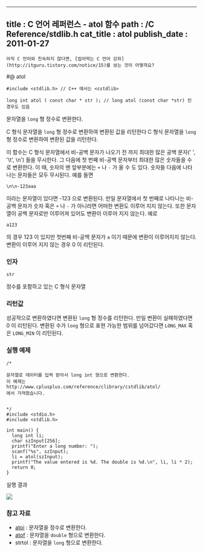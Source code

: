 ----------------
title : C 언어 레퍼런스 - atol 함수
path : /C Reference/stdlib.h
cat_title :  atol
publish_date : 2011-01-27
--------------



```warning
아직 C 언어와 친숙하지 않다면, [씹어먹는 C 언어 강좌](http://itguru.tistory.com/notice/15)를 보는 것이 어떻까요?

```

#@ atol

```info-format
#include <stdlib.h> // C++ 에서는 <cstdlib>

long int atol ( const char * str ); // long atol (const char *str) 인 경우도 있음
```


문자열을 `long` 형 정수로 변환한다.

C 형식 문자열을 `long` 형 정수로 변환하여 변환된 값을 리턴한다 C 형식 문자열을 `long` 형 정수로 변환하여 변환된 값을 리턴한다.

이 함수는 C 형식 문자열에서 비-공백 문자가 나오기 전 까지 최대한 많은 공백 문자(' ', '\t', \n') 들을 무시한다. 그 다음에 첫 번째 비-공백 문자부터 최대한 많은 숫자들을 수로 변환한다. 이 때, 숫자의 맨 앞부분에는 `+` 나 `-` 가 올 수 도 있다. 숫자들 다음에 나타나는 문자들은 모두 무시된다. 예를 들면

`\n\n-123aaa`

이라는 문자열이 있다면 -123 으로 변환된다.
만일 문자열에서 첫 번째로 나타나는 비-공백 문자가 숫자 혹은 `+` 나 `-` 가 아니라면 어떠한 변환도 이루어 지지 않는다. 또한 문자열이 공백 문자로만 이루어져 있어도 변환이 이루어 지지 않는다. 예로

`a123`

의 경우 123 이 있지만 첫번째 비-공백 문자가 `a` 이기 때문에 변환이 이루어지지 않는다. 변환이 이루어 지지 않는 경우 0 이 리턴된다.



###  인자


`str`

정수를 포함하고 있는 C 형식 문자열



###  리턴값




성공적으로 변환하였다면 변환된 `long` 형 정수를 리턴한다.
만일 변환이 실패하였다면 0 이 리턴된다.
변환된 수가 `long` 형으로 표현 가능한 범위를 넘어갔다면 `LONG_MAX` 혹은 `LONG_MIN` 이 리턴된다.



###  실행 예제


```cpp-formatted
/*

문자열로 데이터를 입력 받아서 long int 형으로 변환한다.
이 예제는
http://www.cplusplus.com/reference/clibrary/cstdlib/atol/
에서 가져왔습니다.


*/
#include <stdio.h>
#include <stdlib.h>

int main() {
  long int li;
  char szInput[256];
  printf("Enter a long number: ");
  scanf("%s", szInput);
  li = atol(szInput);
  printf("The value entered is %d. The double is %d.\n", li, li * 2);
  return 0;
}
```


실행 결과


![](http://img1.daumcdn.net/thumb/R1920x0/?fname=http%3A%2F%2Fcfile5.uf.tistory.com%2Fimage%2F1130654A4D414D3E29BE90)





###  참고 자료

*  [atoi](http://itguru.tistory.com/131)  :  문자열을 정수로 변환한다.
*  [atof](http://itguru.tistory.com/124)  :  문자열을 `double` 형으로 변환한다.
* strtol  :  문자열을 `long` 형으로 변환한다.